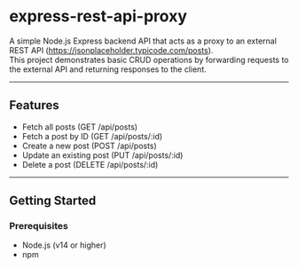 # express-rest-api-proxy

A simple Node.js Express backend API that acts as a proxy to an external REST API (https://jsonplaceholder.typicode.com/posts).  
This project demonstrates basic CRUD operations by forwarding requests to the external API and returning responses to the client.

---

## Features

- Fetch all posts (GET /api/posts)  
- Fetch a post by ID (GET /api/posts/:id)  
- Create a new post (POST /api/posts)  
- Update an existing post (PUT /api/posts/:id)  
- Delete a post (DELETE /api/posts/:id)  

---

## Getting Started

### Prerequisites

- Node.js (v14 or higher)  
- npm  

